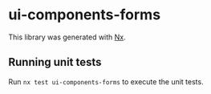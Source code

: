 # ui-components-forms

This library was generated with [Nx](https://nx.dev).

## Running unit tests

Run `nx test ui-components-forms` to execute the unit tests.
